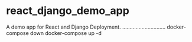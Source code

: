 # react_django_demo_app
A demo app for React and Django Deployment.
.............................
docker-compose down
docker-compose up -d
